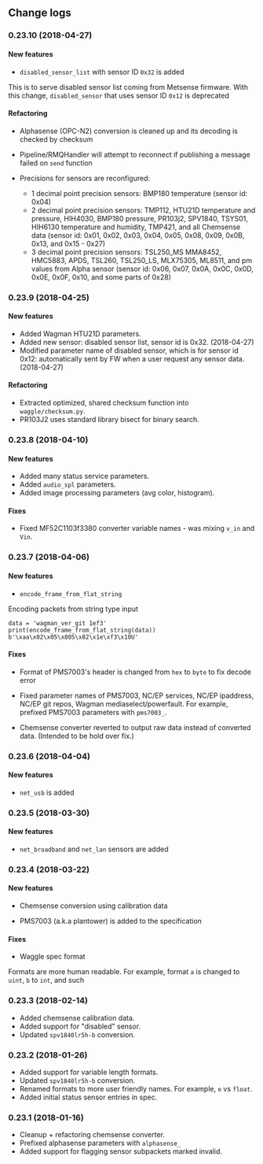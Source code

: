 ## Change logs

### 0.23.10 (2018-04-27)
#### New features
* `disabled_sensor_list` with sensor ID `0x32` is added

This is to serve disabled sensor list coming from Metsense firmware. With this change, `disabled_sensor` that uses sensor ID `0x12` is deprecated

#### Refactoring
* Alphasense (OPC-N2) conversion is cleaned up and its decoding is checked by checksum
* Pipeline/RMQHandler will attempt to reconnect if publishing a message failed on `send` function

* Precisions for sensors are reconfigured:
    - 1 decimal point precision sensors: BMP180 temperature (sensor id: 0x04)
    - 2 decimal point precision sensors: TMP112, HTU21D temperature and pressure, HIH4030, BMP180 pressure, PR103j2, SPV1840, TSYS01, HIH6130 temperature and humidity, TMP421, and all Chemsense data (sensor id: 0x01, 0x02, 0x03, 0x04, 0x05, 0x08, 0x09, 0x0B, 0x13, and 0x15 - 0x27)
    - 3 decimal point precision sensors: TSL250_MS MMA8452, HMC5883, APDS, TSL260, TSL250_LS, MLX75305, ML8511, and pm values from Alpha sensor  (sensor id: 0x06, 0x07, 0x0A, 0x0C, 0x0D, 0x0E, 0x0F, 0x10, and some parts of 0x28)

### 0.23.9 (2018-04-25)
#### New features

* Added Wagman HTU21D parameters.
* Added new sensor: disabled sensor list, sensor id is 0x32. (2018-04-27)
* Modified parameter name of disabled sensor, which is for sensor id 0x12: automatically sent by FW when a user request any sensor data. (2018-04-27)

#### Refactoring

* Extracted optimized, shared checksum function into `waggle/checksum.py`.
* PR103J2 uses standard library bisect for binary search.

### 0.23.8 (2018-04-10)
#### New features

* Added many status service parameters.
* Added `audio_spl` parameters.
* Added image processing parameters (avg color, histogram).

#### Fixes

* Fixed MF52C1103f3380 converter variable names - was mixing `v_in` and `Vin`.

### 0.23.7 (2018-04-06)
#### New features
* `encode_frame_from_flat_string`

Encoding packets from string type input
```
data = 'wagman_ver_git 1ef3'
print(encode_frame_from_flat_string(data))
b'\xaa\x02\x05\x80S\x82\x1e\xf3\x10U'
```

#### Fixes
* Format of PMS7003's header is changed from `hex` to `byte` to fix decode error

* Fixed parameter names of PMS7003, NC/EP services, NC/EP ipaddress, NC/EP git repos, Wagman mediaselect/powerfault. For example, prefixed PMS7003 parameters with `pms7003_`.

* Chemsense converter reverted to output raw data instead of converted data. (Intended to be hold over fix.)

### 0.23.6 (2018-04-04)
#### New features
* `net_usb` is added

### 0.23.5 (2018-03-30)
#### New features
* `net_broadband` and `net_lan` sensors are added

### 0.23.4 (2018-03-22)
#### New features
* Chemsense conversion using calibration data

* PMS7003 (a.k.a plantower) is added to the specification

#### Fixes
* Waggle spec format

Formats are more human readable. For example, format `a` is changed to `uint`, `b` to `int`, and such

### 0.23.3 (2018-02-14)

* Added chemsense calibration data.
* Added support for "disabled" sensor.
* Updated `spv1840lr5h-b` conversion.

### 0.23.2 (2018-01-26)

* Added support for variable length formats.
* Updated `spv1840lr5h-b` conversion.
* Renamed formats to more user friendly names. For example, `e` vs `float`.
* Added initial status sensor entries in spec.

### 0.23.1 (2018-01-16)

* Cleanup + refactoring chemsense converter.
* Prefixed alphasense parameters with `alphasense_`
* Added support for flagging sensor subpackets marked invalid.
